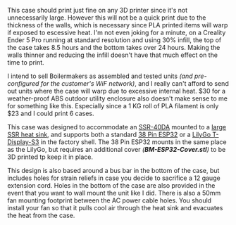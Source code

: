 This case should print just fine on any 3D printer since it's not unnecessarily large. However this will not be a quick print due to the thickness of the walls, which is necessary since PLA printed items will warp if exposed to escessive heat. I'm not even joking for a minute, on a Creality Ender 5 Pro running at standard resolution and using 30% infill, the top of the case takes 8.5 hours and the bottom takes over 24 hours. Making the walls thinner and reducing the infill doesn't have that much effect on the time to print.

I intend to sell Boilermakers as assembled and tested units _(and pre-configured for the customer's WiF network)_, and I really can't afford to send out units where the case will warp due to excessive internal heat. $30 for a weather-proof ABS outdoor utility enclosure also doesn't make sense to me for something like this. Especially since a 1 KG roll of PLA filament is only $23 and I could print 6 cases.

This case was designed to accommodate an [SSR-40DA](https://www.amazon.com/Inkbird-Solid-Thermostat-Temperature-Controller/dp/B00HV974KC/) mounted to a [large SSR heat sink](https://www.amazon.com/uxcell-Aluminum-Dissipation-Single-10A-100A/dp/B07C8R7MS2/), and supports both a standard [38 Pin ESP32](https://www.amazon.com/gp/product/B09J95SMG7/) or a [LilyGo T-Display-S3](https://www.amazon.com/gp/product/B0BRTT727Z/) in the factory shell. The 38 Pin ESP32 mounts in the same place as the LilyGo, but requires an additional cover _(**BM-ESP32-Cover.stl**)_ to be 3D printed tp keep it in place.

This design is also based around a bus bar in the bottom of the case, but includes holes for strain reliefs in case you decide to sacrifice a 12 gauge extension cord. Holes in the bottom of the case are also provided in the event that you want to wall mount the unit like I did. There is also a 50mm fan mounting footprint between the AC power cable holes. You should install your fan so that it pulls cool air through the heat sink and evacuates the heat from the case.
